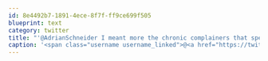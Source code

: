 ```yaml
---
id: 8e4492b7-1891-4ece-8f7f-ff9ce699f505
blueprint: text
category: twitter
title: "'@AdrianSchneider I meant more the chronic complainers that spend 100% complaining and 0% creating."
caption: '<span class="username username_linked">@<a href="https://twitter.com/AdrianSchneider" title="Adrian Schneider">AdrianSchneider</a></span> I meant more the chronic complainers that spend 100% complaining and 0% creating.'
---
```

